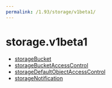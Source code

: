 ```yaml
---
permalink: /1.93/storage/v1beta1/
---
```


# storage.v1beta1



* [storageBucket](storageBucket.md)
* [storageBucketAccessControl](storageBucketAccessControl.md)
* [storageDefaultObjectAccessControl](storageDefaultObjectAccessControl.md)
* [storageNotification](storageNotification.md)